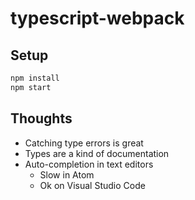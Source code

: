 # typescript-webpack

## Setup
```bash
npm install
npm start
```

## Thoughts
- Catching type errors is great
- Types are a kind of documentation
- Auto-completion in text editors
  - Slow in Atom
  - Ok on Visual Studio Code
